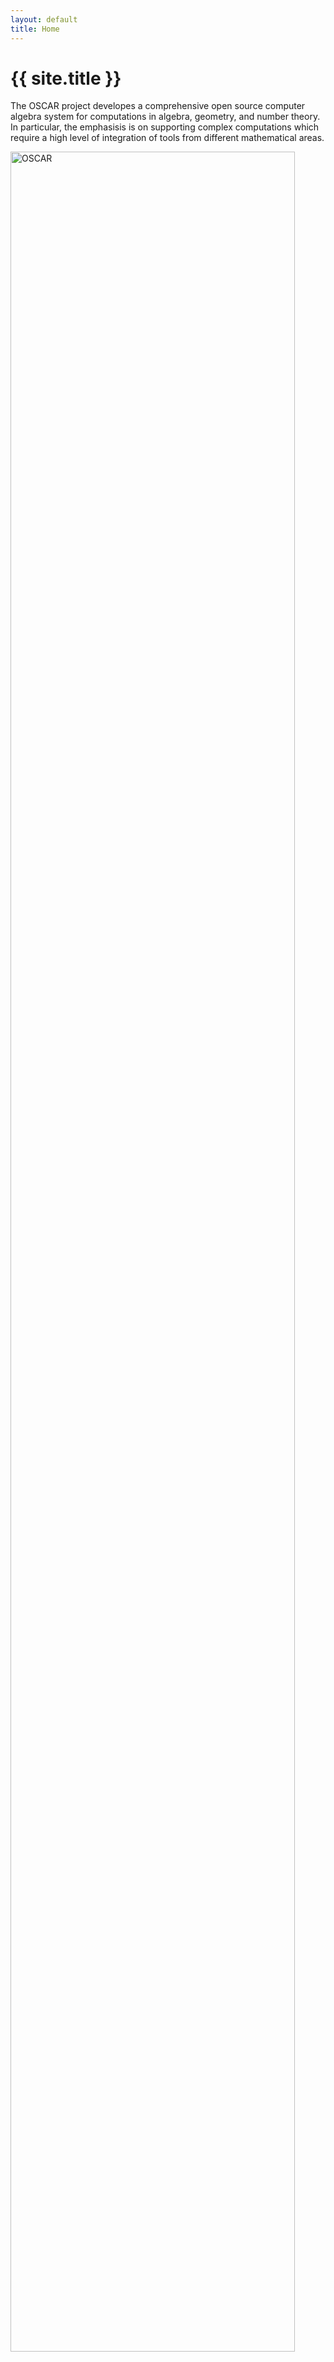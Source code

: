 ```yaml
---
layout: default
title: Home
---
```


# {{ site.title }}

The OSCAR project developes a comprehensive open source computer algebra
system for computations in algebra, geometry, and number theory. In particular,
the emphasisis is on supporting complex computations which require a high level
of integration of tools from different mathematical areas. 

 <img src="{{ site.baseurl }}/public/oscar_main.svg" alt="OSCAR" width="95%" align="center">

The project builds on and extends the four corner stone systems

  * [GAP](https://www.gap-system.org/) - computational discrete algebra
  * [Singular](https://www.singular.uni-kl.de/) - commutative and non-commutative algebra, algebraic geometry
  * [Polymake](https://polymake.org/doku.php) - polyhedral geometry
  * Antic ([Hecke](https://github.com/thofma/Hecke.jl/), [Nemo](http://nemocas.org)) - number theory

as well as further libraries and packages. Its development, which is still at a very early stage, is supported
by the Deutsche Forschungsgemeinschaft DFG within the [Collaborative Research Center TRR 195](https://www.computeralgebra.de/sfb/).

See the [About]({{site.baseurl}}/about) page for more information.

## Getting started

For examples, see the [Examples page]({{site.baseurl}}/example), where pre-rendered notebooks showcase
selected things the software developed in the OSCAR project can already do.

To try OSCAR live from your browser, click on the [binder](https://mybinder.org) links on the Examples page.
At present, these will take a few minutes to load, as we 
currently still build some dependencies from source behind the scenes.

If you wish to contribute to the OSCAR development, see the [Installation page]({{site.baseurl}}/install) for
instructions on how to build everything on a growing number of supported platforms.

Note that OSCAR has not reached a first public release yet, and its parts should be treated as
a technology preview. See the [News page]({{site.baseurl}}/news) for announcements about OSCAR development.

## Stay informed

If you want to get notifications about news, new blog posts, or new examples, you can subscribe to
the [OSCAR blog atom feed]({{ site.baseurl }}/feed-blog.xml), the [OSCAR news atom feed]({{ site.baseurl }}/feed-news.xml),
or the [OSCAR examples atom feed]({{ site.baseurl }}/feed-examples.xml).